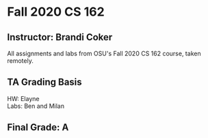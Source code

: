 # Fall 2020 CS 162
## Instructor: Brandi Coker
All assignments and labs from OSU's Fall 2020 CS 162 course, taken remotely.

## TA Grading Basis
HW: Elayne<br/>
Labs: Ben and Milan

## Final Grade: A
